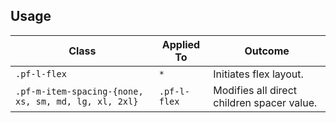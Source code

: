 ## Usage

| Class | Applied To | Outcome |
| -- | -- | -- |
| `.pf-l-flex` | `*` |  Initiates flex layout. |
| `.pf-m-item-spacing-{none, xs, sm, md, lg, xl, 2xl}` | `.pf-l-flex` |  Modifies all direct children spacer value. |
